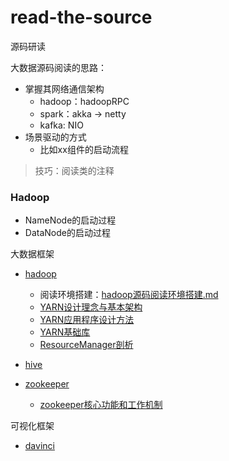 # read-the-source
源码研读


大数据源码阅读的思路：
- 掌握其网络通信架构
    - hadoop：hadoopRPC
    - spark：akka -> netty
    - kafka: NIO
- 场景驱动的方式
    - 比如xx组件的启动流程

> 技巧：阅读类的注释


### Hadoop
- NameNode的启动过程
- DataNode的启动过程



大数据框架
- [hadoop](./hadoop)
  - 阅读环境搭建：[hadoop源码阅读环境搭建.md](hadoop/hadoop源码阅读环境搭建.md)
  - [YARN设计理念与基本架构](hadoop/YARN设计理念与基本架构.md)
  - [YARN应用程序设计方法](hadoop/YARN应用程序设计方法.md)
  - [YARN基础库](hadoop/YARN基础库.md)
  - [ResourceManager剖析](hadoop/ResourceManager剖析.md)
- [hive](./hive)


- [zookeeper](./zookeeper)
  - [zookeeper核心功能和工作机制](./zookeeper/zookeeper核心功能和工作机制.md)

可视化框架
- [davinci](./davinci)